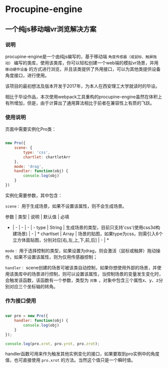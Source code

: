 # Procupine-engine

## 一个纯js移动端vr浏览解决方案

### 说明

procupine-engine是一个由纯js编写的，基于移动端 `角度传感器（或鼠标、触屏拖动）` 编写的类库，使用该类库，你可以轻松创建一个web端的模拟vr场景，并用 `移动硬件设备` 的方式进行浏览，并且该类提供了外用接口，可以为其他类提供设备角度接口，进行使用。

该项目的最初想法及版本开发于2017年，为本人在西安理工大学就读时的毕设。

相比于毕设作品，本次使用webpack工具重构的procupine-engine虽然在体积上有所增加，但是，由于计算出了通用算法相比于前者在兼容性上有质的飞跃。

### 使用说明

页面中需要实例化Pro类：

```js

new Pro({
    scene: {
        type: 'css',
        chartlet: chartletArr
    },
    mode: 'drag',
    handler: function(obj) {
        console.log(obj)
    }
})

```

实例化需要参数，其中包含：

`scene：` 用于生成场景，如果不设置该属性，则不会生成场景。

参数 | 类型 | 说明 | 默认值 | 必填
- | - | - | - | -
type | String | 生成场景的类型，目前只支持'css'(使用css3d构建场景) | - | *
chartlset | Array | 场景的贴图，如果type为css，则需引入6个立方体面贴图，分别对应[右,左,上,下,前,后] | - | *

`mode：` 用于选择控制的类型，如果设置为drag，则会激活（鼠标或触屏）拖动操作，如果不设置该属性，则为仅用传感器控制；

`handler：` scene创建的场景可被该类自动控制，如果你想使用外部的场景，并使用该类库中的场景进行控制，则可以设置该属性，当控制场景的变量发生变化时，会触发该函数，该函数有一个参数，类型为 `对象` ，对象中包含三个属性x、y、z分别对应三个坐标轴的转角。

### 作为接口使用

```js

var pro = new Pro({
    handler: function(obj) {
        console.log(obj)
    }
});

console.log(pro.xrot, pro.yrot, pro.zrot);

```

handler函数可用来作为触发其他实例变化的接口，如果要取到pro实例中的角度值，也可直接使用 `pro.xrot` 的方法。当然这个值只是一个瞬时值。
